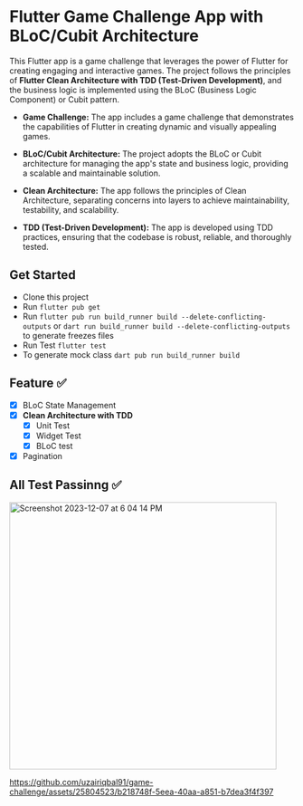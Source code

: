 # Flutter Game Challenge App with BLoC/Cubit Architecture

This Flutter app is a game challenge that leverages the power of Flutter for creating engaging and interactive games. The project follows the principles of **Flutter Clean Architecture with TDD (Test-Driven Development)**, and the business logic is implemented using the BLoC (Business Logic Component) or Cubit pattern.

- **Game Challenge:** The app includes a game challenge that demonstrates the capabilities of Flutter in creating dynamic and visually appealing games.

- **BLoC/Cubit Architecture:** The project adopts the BLoC or Cubit architecture for managing the app's state and business logic, providing a scalable and maintainable solution.

- **Clean Architecture:** The app follows the principles of Clean Architecture, separating concerns into layers to achieve maintainability, testability, and scalability.

- **TDD (Test-Driven Development):** The app is developed using TDD practices, ensuring that the codebase is robust, reliable, and thoroughly tested.

## Get Started 

- Clone this project
- Run `flutter pub get`
- Run `flutter pub run build_runner build --delete-conflicting-outputs` or `dart run build_runner build --delete-conflicting-outputs` to generate freezes files
- Run Test `flutter test`
- To generate mock class `dart pub run build_runner build`

## Feature ✅

- [x] BLoC State Management
- [x] **Clean Architecture with TDD**
    - [x] Unit Test
    - [x] Widget Test
    - [x] BLoC test
- [x] Pagination

## All Test Passinng ✅
<img width="472" alt="Screenshot 2023-12-07 at 6 04 14 PM" src="https://github.com/uzairiqbal91/game-challenge/assets/25804523/65f4b388-07de-47d3-b9d9-1074e494b22d">




https://github.com/uzairiqbal91/game-challenge/assets/25804523/b218748f-5eea-40aa-a851-b7dea3f4f397



